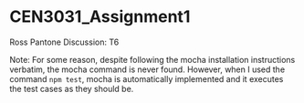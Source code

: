 # CEN3031_Assignment1

Ross Pantone
Discussion: T6

Note: For some reason, despite following the mocha installation instructions verbatim, the mocha command is never found. However, when I used the command ```npm test```, mocha is automatically implemented and it executes the test cases as they should be.

